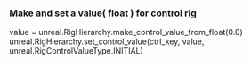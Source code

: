 ### Make and set a value( float ) for control rig
value = unreal.RigHierarchy.make_control_value_from_float(0.0)
unreal.RigHierarchy.set_control_value(ctrl_key, value, unreal.RigControlValueType.INITIAL) 
